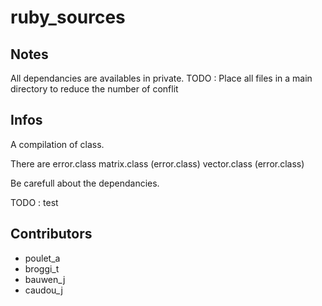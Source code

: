 ruby_sources
============

Notes
------
All dependancies are availables in private.
TODO : Place all files in a main directory to reduce the number of conflit

Infos
------
A compilation of class.

There are
error.class
matrix.class (error.class)
vector.class (error.class)

Be carefull about the dependancies.

TODO : test

Contributors
------
- poulet_a
- broggi_t
- bauwen_j
- caudou_j